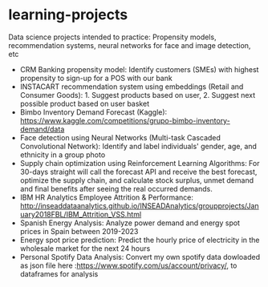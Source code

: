 # learning-projects
Data science projects intended to practice: Propensity models, recommendation systems, neural networks for face and image detection, etc

- CRM Banking propensity model: Identify customers (SMEs) with highest propensity to sign-up for a POS with our bank
- INSTACART recommendation system using embeddings (Retail and Consumer Goods): 1. Suggest products based on user, 2. Suggest next possible product based on user basket
- Bimbo Inventory Demand Forecast (Kaggle): https://www.kaggle.com/competitions/grupo-bimbo-inventory-demand/data
- Face detection using Neural Networks (Multi-task Cascaded Convolutional Network): Identify and label individuals' gender, age, and ethnicity in a group photo
- Supply chain optimization using Reinforcement Learning Algorithms: For 30-days straight will call the forecast API and receive the best forecast, optimize the supply chain, and calculate stock surplus, unmet demand and final benefits after seeing the real occurred demands. 
- IBM HR Analytics Employee Attrition & Performance: http://inseaddataanalytics.github.io/INSEADAnalytics/groupprojects/January2018FBL/IBM_Attrition_VSS.html
- Spanish Energy Analysis: Analyze power demand and energy spot prices in Spain between 2019-2023
- Energy spot price prediction: Predict the hourly price of electricity in the wholesale market for the next 24 hours
- Personal Spotify Data Analysis: Convert my own spotify data dowloaded as json file here :https://www.spotify.com/us/account/privacy/, to dataframes for analysis
